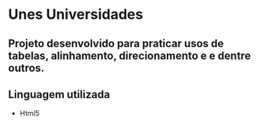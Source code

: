 # Unes Universidades 
## Projeto desenvolvido para praticar usos de tabelas, alinhamento, direcionamento e e dentre outros.


## Linguagem utilizada
- Html5